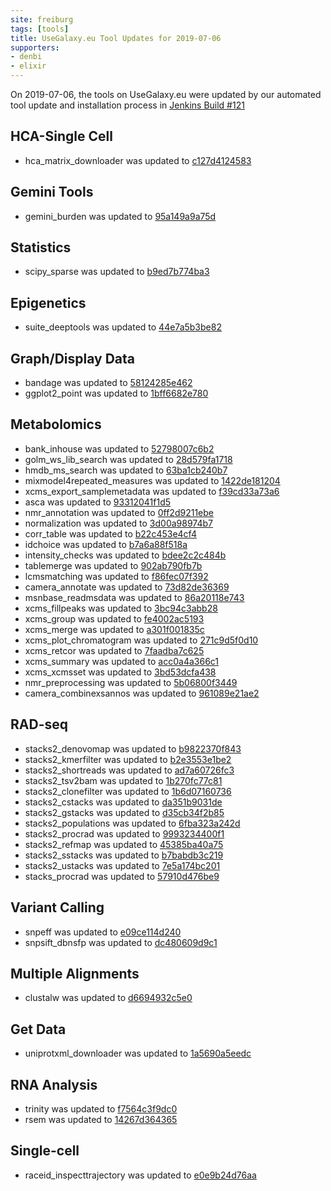 ```yaml
---
site: freiburg
tags: [tools]
title: UseGalaxy.eu Tool Updates for 2019-07-06
supporters:
- denbi
- elixir
---
```


On 2019-07-06, the tools on UseGalaxy.eu were updated by our automated tool update and installation process in [Jenkins Build #121](https://build.galaxyproject.eu/job/usegalaxy-eu/job/install-tools/#121/)


## HCA-Single Cell

- hca_matrix_downloader was updated to [c127d4124583](https://toolshed.g2.bx.psu.edu/view/ebi-gxa/hca_matrix_downloader/c127d4124583)

## Gemini Tools

- gemini_burden was updated to [95a149a9a75d](https://toolshed.g2.bx.psu.edu/view/iuc/gemini_burden/95a149a9a75d)

## Statistics

- scipy_sparse was updated to [b9ed7b774ba3](https://toolshed.g2.bx.psu.edu/view/bgruening/scipy_sparse/b9ed7b774ba3)

## Epigenetics

- suite_deeptools was updated to [44e7a5b3be82](https://toolshed.g2.bx.psu.edu/view/bgruening/suite_deeptools/44e7a5b3be82)

## Graph/Display Data

- bandage was updated to [58124285e462](https://toolshed.g2.bx.psu.edu/view/iuc/bandage/58124285e462)
- ggplot2_point was updated to [1bff6682e780](https://toolshed.g2.bx.psu.edu/view/iuc/ggplot2_point/1bff6682e780)

## Metabolomics

- bank_inhouse was updated to [52798007c6b2](https://toolshed.g2.bx.psu.edu/view/fgiacomoni/bank_inhouse/52798007c6b2)
- golm_ws_lib_search was updated to [28d579fa1718](https://toolshed.g2.bx.psu.edu/view/fgiacomoni/golm_ws_lib_search/28d579fa1718)
- hmdb_ms_search was updated to [63ba1cb240b7](https://toolshed.g2.bx.psu.edu/view/fgiacomoni/hmdb_ms_search/63ba1cb240b7)
- mixmodel4repeated_measures was updated to [1422de181204](https://toolshed.g2.bx.psu.edu/view/jfrancoismartin/mixmodel4repeated_measures/1422de181204)
- xcms_export_samplemetadata was updated to [f39cd33a73a6](https://toolshed.g2.bx.psu.edu/view/lecorguille/xcms_export_samplemetadata/f39cd33a73a6)
- asca was updated to [93312041f1d5](https://toolshed.g2.bx.psu.edu/view/marie-tremblay-metatoul/asca/93312041f1d5)
- nmr_annotation was updated to [0ff2d9211ebe](https://toolshed.g2.bx.psu.edu/view/marie-tremblay-metatoul/nmr_annotation/0ff2d9211ebe)
- normalization was updated to [3d00a98974b7](https://toolshed.g2.bx.psu.edu/view/marie-tremblay-metatoul/normalization/3d00a98974b7)
- corr_table was updated to [b22c453e4cf4](https://toolshed.g2.bx.psu.edu/view/melpetera/corr_table/b22c453e4cf4)
- idchoice was updated to [b7a6a88f518a](https://toolshed.g2.bx.psu.edu/view/melpetera/idchoice/b7a6a88f518a)
- intensity_checks was updated to [bdee2c2c484b](https://toolshed.g2.bx.psu.edu/view/melpetera/intensity_checks/bdee2c2c484b)
- tablemerge was updated to [902ab790fb7b](https://toolshed.g2.bx.psu.edu/view/melpetera/tablemerge/902ab790fb7b)
- lcmsmatching was updated to [f86fec07f392](https://toolshed.g2.bx.psu.edu/view/prog/lcmsmatching/f86fec07f392)
- camera_annotate was updated to [73d82de36369](https://toolshed.g2.bx.psu.edu/view/lecorguille/camera_annotate/73d82de36369)
- msnbase_readmsdata was updated to [86a20118e743](https://toolshed.g2.bx.psu.edu/view/lecorguille/msnbase_readmsdata/86a20118e743)
- xcms_fillpeaks was updated to [3bc94c3abb28](https://toolshed.g2.bx.psu.edu/view/lecorguille/xcms_fillpeaks/3bc94c3abb28)
- xcms_group was updated to [fe4002ac5193](https://toolshed.g2.bx.psu.edu/view/lecorguille/xcms_group/fe4002ac5193)
- xcms_merge was updated to [a301f001835c](https://toolshed.g2.bx.psu.edu/view/lecorguille/xcms_merge/a301f001835c)
- xcms_plot_chromatogram was updated to [271c9d5f0d10](https://toolshed.g2.bx.psu.edu/view/lecorguille/xcms_plot_chromatogram/271c9d5f0d10)
- xcms_retcor was updated to [7faadba7c625](https://toolshed.g2.bx.psu.edu/view/lecorguille/xcms_retcor/7faadba7c625)
- xcms_summary was updated to [acc0a4a366c1](https://toolshed.g2.bx.psu.edu/view/lecorguille/xcms_summary/acc0a4a366c1)
- xcms_xcmsset was updated to [3bd53dcfa438](https://toolshed.g2.bx.psu.edu/view/lecorguille/xcms_xcmsset/3bd53dcfa438)
- nmr_preprocessing was updated to [5b06800f3449](https://toolshed.g2.bx.psu.edu/view/marie-tremblay-metatoul/nmr_preprocessing/5b06800f3449)
- camera_combinexsannos was updated to [961089e21ae2](https://toolshed.g2.bx.psu.edu/view/mmonsoor/camera_combinexsannos/961089e21ae2)


## RAD-seq

- stacks2_denovomap was updated to [b9822370f843](https://toolshed.g2.bx.psu.edu/view/iuc/stacks2_denovomap/b9822370f843)
- stacks2_kmerfilter was updated to [b2e3553e1be2](https://toolshed.g2.bx.psu.edu/view/iuc/stacks2_kmerfilter/b2e3553e1be2)
- stacks2_shortreads was updated to [ad7a60726fc3](https://toolshed.g2.bx.psu.edu/view/iuc/stacks2_shortreads/ad7a60726fc3)
- stacks2_tsv2bam was updated to [1b270fc77c81](https://toolshed.g2.bx.psu.edu/view/iuc/stacks2_tsv2bam/1b270fc77c81)
- stacks2_clonefilter was updated to [1b6d07160736](https://toolshed.g2.bx.psu.edu/view/iuc/stacks2_clonefilter/1b6d07160736)
- stacks2_cstacks was updated to [da351b9031de](https://toolshed.g2.bx.psu.edu/view/iuc/stacks2_cstacks/da351b9031de)
- stacks2_gstacks was updated to [d35cb34f2b85](https://toolshed.g2.bx.psu.edu/view/iuc/stacks2_gstacks/d35cb34f2b85)
- stacks2_populations was updated to [6fba323a242d](https://toolshed.g2.bx.psu.edu/view/iuc/stacks2_populations/6fba323a242d)
- stacks2_procrad was updated to [9993234400f1](https://toolshed.g2.bx.psu.edu/view/iuc/stacks2_procrad/9993234400f1)
- stacks2_refmap was updated to [45385ba40a75](https://toolshed.g2.bx.psu.edu/view/iuc/stacks2_refmap/45385ba40a75)
- stacks2_sstacks was updated to [b7babdb3c219](https://toolshed.g2.bx.psu.edu/view/iuc/stacks2_sstacks/b7babdb3c219)
- stacks2_ustacks was updated to [7e5a174bc201](https://toolshed.g2.bx.psu.edu/view/iuc/stacks2_ustacks/7e5a174bc201)
- stacks_procrad was updated to [57910d476be9](https://toolshed.g2.bx.psu.edu/view/iuc/stacks_procrad/57910d476be9)


## Variant Calling

- snpeff was updated to [e09ce114d240](https://toolshed.g2.bx.psu.edu/view/iuc/snpeff/e09ce114d240)
- snpsift_dbnsfp was updated to [dc480609d9c1](https://toolshed.g2.bx.psu.edu/view/iuc/snpsift_dbnsfp/dc480609d9c1)

## Multiple Alignments

- clustalw was updated to [d6694932c5e0](https://toolshed.g2.bx.psu.edu/view/devteam/clustalw/d6694932c5e0)

## Get Data

- uniprotxml_downloader was updated to [1a5690a5eedc](https://toolshed.g2.bx.psu.edu/view/galaxyp/uniprotxml_downloader/1a5690a5eedc)

## RNA Analysis

- trinity was updated to [f7564c3f9dc0](https://toolshed.g2.bx.psu.edu/view/iuc/trinity/f7564c3f9dc0)
- rsem was updated to [14267d364365](https://toolshed.g2.bx.psu.edu/view/jjohnson/rsem/14267d364365)


## Single-cell

- raceid_inspecttrajectory was updated to [e0e9b24d76aa](https://toolshed.g2.bx.psu.edu/view/iuc/raceid_inspecttrajectory/e0e9b24d76aa)

